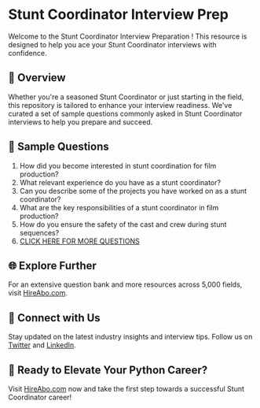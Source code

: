 # Stunt Coordinator Interview Prep

Welcome to the Stunt Coordinator Interview Preparation ! This resource is designed to help you ace your Stunt Coordinator interviews with confidence.

## 🚀 Overview

Whether you're a seasoned Stunt Coordinator or just starting in the field, this repository is tailored to enhance your interview readiness. We've curated a set of sample questions commonly asked in Stunt Coordinator interviews to help you prepare and succeed.

## 📝 Sample Questions

1. How did you become interested in stunt coordination for film production?
2. What relevant experience do you have as a stunt coordinator?
3. Can you describe some of the projects you have worked on as a stunt coordinator?
4. What are the key responsibilities of a stunt coordinator in film production?
5. How do you ensure the safety of the cast and crew during stunt sequences?
6. [CLICK HERE FOR MORE QUESTIONS](https://hireabo.com/job/16_2_26/Stunt%20Coordinator)

## 🌐 Explore Further

For an extensive question bank and more resources across 5,000 fields, visit [HireAbo.com](https://www.hireabo.com).

## 📱 Connect with Us

Stay updated on the latest industry insights and interview tips. Follow us on [Twitter](https://twitter.com/hireabo) and [LinkedIn](https://www.linkedin.com/in/hire-abo-3609972a8/).

## 🚀 Ready to Elevate Your Python Career?

Visit [HireAbo.com](https://www.hireabo.com) now and take the first step towards a successful Stunt Coordinator career!